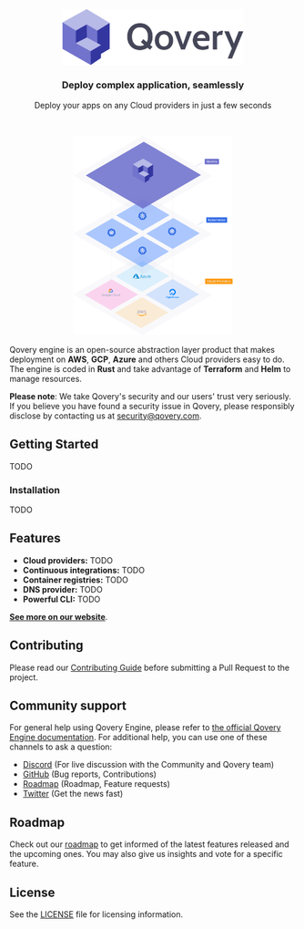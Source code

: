 <p align="center">
  <a href="https://www.qovery.com">
    <img src="https://raw.githubusercontent.com/Qovery/public-resources/master/qovery_logo.svg" width="318px" alt="Qovery logo" />
  </a>
</p>
<h3 align="center">Deploy complex application, seamlessly</h3>
<p align="center">Deploy your apps on any Cloud providers in just a few seconds</p>
<br />


<p align="center">
    <img src="https://raw.githubusercontent.com/Qovery/public-resources/master/qovery_kubernetes_cloudproviders.svg" height="350px" alt="Qovery stack on top of Kubernetes and Cloud providers" />
</p>

Qovery engine is an open-source abstraction layer product that makes deployment on **AWS**, **GCP**, **Azure** and others Cloud providers easy to do. The engine is coded in **Rust** and take advantage of **Terraform** and **Helm** to manage resources.

**Please note**: We take Qovery's security and our users' trust very seriously. If you believe you have found a security issue in Qovery, please responsibly disclose by contacting us at security@qovery.com.

## Getting Started

TODO

### Installation

TODO

## Features

- **Cloud providers:** TODO
- **Continuous integrations:** TODO
- **Container registries:** TODO
- **DNS provider:** TODO
- **Powerful CLI:** TODO

**[See more on our website](https://strapi.io/overview)**.

## Contributing

Please read our [Contributing Guide](./CONTRIBUTING.md) before submitting a Pull Request to the project.

## Community support

For general help using Qovery Engine, please refer to [the official Qovery Engine documentation](https://docs.qovery.com). For additional help, you can use one of these channels to ask a question:

- [Discord](https://discord.qovery.com) (For live discussion with the Community and Qovery team)
- [GitHub](https://github.com/qovery/engine) (Bug reports, Contributions)
- [Roadmap](https://roadmap.qovery.com) (Roadmap, Feature requests)
- [Twitter](https://twitter.com/qovery_) (Get the news fast)

## Roadmap

Check out our [roadmap](https://roadmap.qovery.com) to get informed of the latest features released and the upcoming ones. You may also give us insights and vote for a specific feature.

## License

See the [LICENSE](./LICENSE) file for licensing information.
